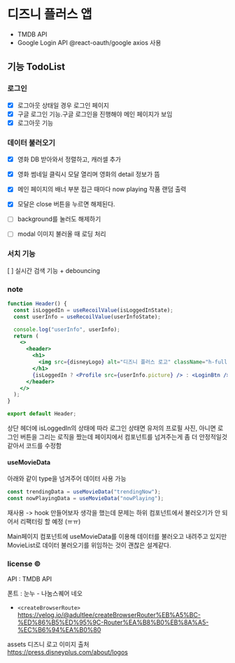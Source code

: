 # 디즈니 플러스 앱

- TMDB API
- Google Login API
  @react-oauth/google
  axios 사용

## 기능 TodoList

### 로그인

- [x] 로그아웃 상태일 경우 로그인 페이지  
- [x] 구글 로그인 기능.구글 로그인을 진행해야 메인 페이지가 보임
- [x] 로그아웃 기능

### 데이터 불러오기

- [x] 영화 DB 받아와서 정렬하고, 캐러셀 추가  
- [x] 영화 썸네일 클릭시 모달 열리며 영화의 detail 정보가 뜸  
- [x] 메인 페이지의 배너 부분 접근 때마다 now playing 작품 랜덤 출력  
- [x] 모달은 close 버튼을 누르면 해제된다.

- [ ] background를 눌러도 해제하기
- [ ] modal 이미지 불러올 때 로딩 처리

### 서치 기능

[ ] 실시간 검색 기능 + debouncing

### note

```jsx
function Header() {
  const isLoggedIn = useRecoilValue(isLoggedInState);
  const userInfo = useRecoilValue(userInfoState);

  console.log("userInfo", userInfo);
  return (
    <>
      <header>
        <h1>
          <img src={disneyLogo} alt="디즈니 플러스 로고" className="h-full" />
        </h1>
        {isLoggedIn ? <Profile src={userInfo.picture} /> : <LoginBtn />}
      </header>
    </>
  );
}

export default Header;
```

상단 헤더에 isLoggedIn의 상태에 따라 로그인 상태면 유저의 프로필 사진, 아니면 로그인 버튼을 그리는 로직을 짰는데
페이지에서 컴포넌트를 넘겨주는게 좀 더 안정적일것같아서 코드를 수정함

#### useMovieData

아래와 같이 type을 넘겨주어 데이터 사용 가능

```js
const trendingData = useMovieData("trendingNow");
const nowPlayingData = useMovieData("nowPlaying");
```

재사용 -> hook 만들어보자 생각을 했는데
문제는 하위 컴포넌트에서 불러오기가 안 되어서 리팩터링 할 예정 (ㅠㅠ)

Main페이지 컴포넌트에 useMovieData를 이용해 데이터를 불러오고 내려주고 있지만 MovieList로 데이터 불러오기를 위임하는 것이 괜찮은 설계같다.

### license ©

API : TMDB API

폰트 : 눈누 - 나눔스퀘어 네오

- `<createBrowserRoute>`
  https://velog.io/@adultlee/createBrowserRouter%EB%A5%BC-%ED%86%B5%ED%95%9C-Router%EA%B8%B0%EB%8A%A5-%EC%B6%94%EA%B0%80

assets 디즈니 로고 이미지 출처  
https://press.disneyplus.com/about/logos
